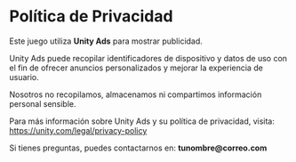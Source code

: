 <!DOCTYPE html>
<html lang="es">
<head>
  <meta charset="UTF-8">
  <title>Política de Privacidad</title>
</head>
<body>
  <h1>Política de Privacidad</h1>
  <p>Este juego utiliza <strong>Unity Ads</strong> para mostrar publicidad.</p>
  <p>Unity Ads puede recopilar identificadores de dispositivo y datos de uso con el fin de ofrecer anuncios personalizados y mejorar la experiencia de usuario.</p>
  <p>Nosotros no recopilamos, almacenamos ni compartimos información personal sensible.</p>
  <p>Para más información sobre Unity Ads y su política de privacidad, visita:
    <a href="https://unity.com/legal/privacy-policy" target="_blank">
      https://unity.com/legal/privacy-policy
    </a>
  </p>
  <p>Si tienes preguntas, puedes contactarnos en: <strong>tunombre@correo.com</strong></p>
</body>
</html>
